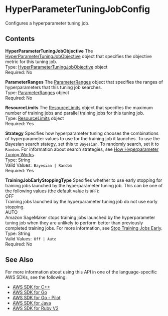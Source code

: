 # HyperParameterTuningJobConfig<a name="API_HyperParameterTuningJobConfig"></a>

Configures a hyperparameter tuning job\.

## Contents<a name="API_HyperParameterTuningJobConfig_Contents"></a>

 **HyperParameterTuningJobObjective**   <a name="SageMaker-Type-HyperParameterTuningJobConfig-HyperParameterTuningJobObjective"></a>
The [HyperParameterTuningJobObjective](API_HyperParameterTuningJobObjective.md) object that specifies the objective metric for this tuning job\.  
Type: [HyperParameterTuningJobObjective](API_HyperParameterTuningJobObjective.md) object  
Required: No

 **ParameterRanges**   <a name="SageMaker-Type-HyperParameterTuningJobConfig-ParameterRanges"></a>
The [ParameterRanges](API_ParameterRanges.md) object that specifies the ranges of hyperparameters that this tuning job searches\.  
Type: [ParameterRanges](API_ParameterRanges.md) object  
Required: No

 **ResourceLimits**   <a name="SageMaker-Type-HyperParameterTuningJobConfig-ResourceLimits"></a>
The [ResourceLimits](API_ResourceLimits.md) object that specifies the maximum number of training jobs and parallel training jobs for this tuning job\.  
Type: [ResourceLimits](API_ResourceLimits.md) object  
Required: Yes

 **Strategy**   <a name="SageMaker-Type-HyperParameterTuningJobConfig-Strategy"></a>
Specifies how hyperparameter tuning chooses the combinations of hyperparameter values to use for the training job it launches\. To use the Bayesian search stategy, set this to `Bayesian`\. To randomly search, set it to `Random`\. For information about search strategies, see [How Hyperparameter Tuning Works](http://docs.aws.amazon.com/sagemaker/latest/dg/automatic-model-tuning-how-it-works.html)\.  
Type: String  
Valid Values:` Bayesian | Random`   
Required: Yes

 **TrainingJobEarlyStoppingType**   <a name="SageMaker-Type-HyperParameterTuningJobConfig-TrainingJobEarlyStoppingType"></a>
Specifies whether to use early stopping for training jobs launched by the hyperparameter tuning job\. This can be one of the following values \(the default value is `OFF`\):    
OFF  
Training jobs launched by the hyperparameter tuning job do not use early stopping\.  
AUTO  
Amazon SageMaker stops training jobs launched by the hyperparameter tuning job when they are unlikely to perform better than previously completed training jobs\. For more information, see [Stop Training Jobs Early](http://docs.aws.amazon.com/sagemaker/latest/dg/automatic-model-tuning-early-stopping.html)\.
Type: String  
Valid Values:` Off | Auto`   
Required: No

## See Also<a name="API_HyperParameterTuningJobConfig_SeeAlso"></a>

For more information about using this API in one of the language\-specific AWS SDKs, see the following:
+  [AWS SDK for C\+\+](https://docs.aws.amazon.com/goto/SdkForCpp/sagemaker-2017-07-24/HyperParameterTuningJobConfig) 
+  [AWS SDK for Go](https://docs.aws.amazon.com/goto/SdkForGoV1/sagemaker-2017-07-24/HyperParameterTuningJobConfig) 
+  [AWS SDK for Go \- Pilot](https://docs.aws.amazon.com/goto/SdkForGoPilot/sagemaker-2017-07-24/HyperParameterTuningJobConfig) 
+  [AWS SDK for Java](https://docs.aws.amazon.com/goto/SdkForJava/sagemaker-2017-07-24/HyperParameterTuningJobConfig) 
+  [AWS SDK for Ruby V2](https://docs.aws.amazon.com/goto/SdkForRubyV2/sagemaker-2017-07-24/HyperParameterTuningJobConfig) 